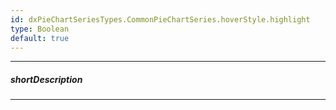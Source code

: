 ```yaml
---
id: dxPieChartSeriesTypes.CommonPieChartSeries.hoverStyle.highlight
type: Boolean
default: true
---
```

---
##### shortDescription
<!-- Description goes here -->

---
<!-- Description goes here -->